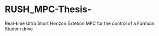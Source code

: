 # RUSH_MPC-Thesis-
Real-time Ultra Short Horizon Extetion MPC for the control of a Formula Student drive
